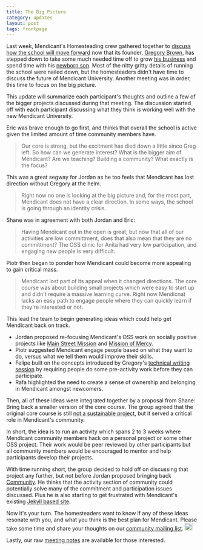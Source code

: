 ```yaml
---
title: The Big Picture
category: updates
layout: post
tags: frontpage
---
```


Last week, Mendicant's Homesteading crew gathered together to [discuss how the school will move forward](/updates/2012/07/06/moving-forward.html) now that its founder, [Gregory Brown](http://twitter.com/practicingruby), has stepped down to take some much needed time off to grow [his business](http://practicingruby.com) and spend time with his [newborn son](http://i.imgur.com/pKcgD.jpg). Most of the nitty gritty details of running the school were nailed down, but the homesteaders didn't have time to discuss the future of Mendicant University. Another meeting was in order, this time to focus on the big picture.

This update will summarize each participant's thoughts and outline a few of the bigger projects discussed during that meeting. The discussion started off with each participant discussing what they think is working well with the new Mendicant University.

Eric was brave enough to go first, and thinks that overall the school is active given the limited amount of time community members have.

> Our core is strong, but the excitment has died down a little since Greg left. So how can we generate interest? What is the bigger aim of Mendicant? Are we teaching? Building a community? What exactly is the focus?

This was a great segway for Jordan as he too feels that Mendicant has lost direction without Gregory at the helm.

> Right now no one is looking at the big picture and, for the most part, Mendicant does not have a clear direction. In some ways, the school is going through an identity crisis.

Shane was in agreement with both Jordan and Eric:

> Having Mendicant out in the open is great, but now that all of our activities are low committment, does that also mean that they are no committment? The OSS clinic for Anita had very low participation, and engaging new people is very difficult.

Piotr then began to ponder how Mendicant could become more appealing to gain critical mass.

> Mendicant lost part of its appeal when it changed directions. The core course was about building small projects which were easy to start up and didn't require a massive learning curve.  Right now Mendicnat lacks an easy path to engage people where they can quickly learn if they're interested or not.

This lead the team to begin generating ideas which could help get Mendicant back on track.

- Jordan proposed re-focusing Mendicant's OSS work on socially positive projects like [Main Street Mission](https://github.com/MainStMission/food-pantry-manager) and [Mission of Mercy](https://github.com/mission-of-mercy/mission-of-mercy#readme).
- Piotr suggested Mendicant engage people based on what they want to do, versus what we tell them would improve their skills.
- Felipe built on the concepts introduced by Gregory's [technical writing session](/activities/2012/06/05/technical-writing.html) by requiring people do some pre-activity work before they can participate.
- Rafa highlighted the need to create a sense of ownership and belonging in Mendicant amongst newcomers.

Then, all of these ideas were integrated together by a proposal from Shane: Bring back a smaller version of the core course. The group agreed that the original core course is still [not a sustainable project](http://git.io/txB0VQ), but it served a critical role in Mendicant's community.

In short, the idea is to run an activity which spans 2 to 3 weeks where Mendicant community members hack on a personal project or some other OSS project. Their work would be peer reviewed by other participants but all community members would be encouraged to mentor and help participants develop their projects.

With time running short, the group decided to hold off on discussing that project any further, but not before Jordan proposed bringing back [Community](https://github.com/mendicant-original/community#readme). He thinks that the activity section of community could potentially solve many of the commitment and participation issues discussed. Plus he is also starting to get frustrated with Mendicant's existing [Jekyll based site](https://github.com/mendicant/mendicantuniversity.org).

Now it's your turn. The homesteaders want to know if any of these ideas resonate with you, and what you think is the best plan for Mendicant. Please take some time and share your thoughts on our [community mailing list](http://lists.mendicantuniversity.org/listinfo.cgi/community-mendicantuniversity.org). <img src="http://community.mendicantuniversity.org/assets/emojis/heart.png" class="emoji" title=":heart:" alt=":heart:" height="20" width="20">

Lastly, our raw [meeting notes](http://practicingruby.com:9001/p/mendicant-skype-2) are available for those interested.